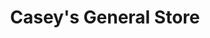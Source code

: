 ---
title: "Casey's General Store"
url: /osceola/caseys-general-store-north-main-street/
shop: convenience
---